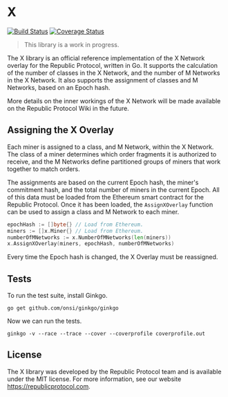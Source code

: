 # X

[![Build Status](https://travis-ci.org/republicprotocol/go-x.svg?branch=master)](https://travis-ci.org/republicprotocol/go-x)
[![Coverage Status](https://coveralls.io/repos/github/republicprotocol/go-x/badge.svg?branch=master)](https://coveralls.io/github/republicprotocol/go-x?branch=master)

> This library is a work in progress.

The X library is an official reference implementation of the X Network overlay for the Republic Protocol, written in Go. It supports the calculation of the number of classes in the X Network, and the number of M Networks in the X Network. It also supports the assignment of classes and M Networks, based on an Epoch hash.

More details on the inner workings of the X Network will be made available on the Republic Protocol Wiki in the future.

## Assigning the X Overlay

Each miner is assigned to a class, and M Network, within the X Network. The class of a miner determines which order fragments it is authorized to receive, and the M Networks define partitioned groups of miners that work together to match orders.

The assignments are based on the current Epoch hash, the miner's commitment hash, and the total number of miners in the current Epoch. All of this data must be loaded from the Ethereum smart contract for the Republic Protocol. Once it has been loaded, the `AssignXOverlay` function can be used to assign a class and M Network to each miner.

```go
epochHash := []byte{} // Load from Ethereum.
miners := []x.Miner{} // Load from Ethereum.
numberOfMNetworks := x.NumberOfMNetworks(len(miners))
x.AssignXOverlay(miners, epochHash, numberOfMNetworks)
```

Every time the Epoch hash is changed, the X Overlay must be reassigned.

## Tests

To run the test suite, install Ginkgo.

```
go get github.com/onsi/ginkgo/ginkgo
```

Now we can run the tests.

```
ginkgo -v --race --trace --cover --coverprofile coverprofile.out
```

## License

The X library was developed by the Republic Protocol team and is available under the MIT license. For more information, see our website https://republicprotocol.com.